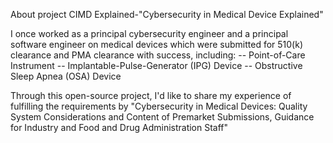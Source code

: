 About project CIMD Explained-"Cybersecurity in Medical Device Explained"

I once worked as a principal cybersecurity engineer and a principal software engineer on medical devices which were submitted for 510(k) clearance and PMA clearance with success, including:
-- Point-of-Care Instrument
-- Implantable-Pulse-Generator (IPG) Device 
-- Obstructive Sleep Apnea (OSA) Device

Through this open-source project, I'd like to share my experience of fulfilling the requirements by "Cybersecurity in Medical Devices: Quality System Considerations and Content of Premarket Submissions, Guidance for Industry and Food and Drug Administration Staff"
